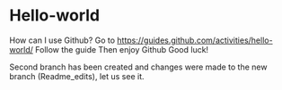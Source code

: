 # Hello-world
How can I use Github? 
Go to https://guides.github.com/activities/hello-world/
Follow the guide
Then enjoy Github
Good luck!

Second branch has been created and changes were made to the new branch (Readme_edits), let us see it.
